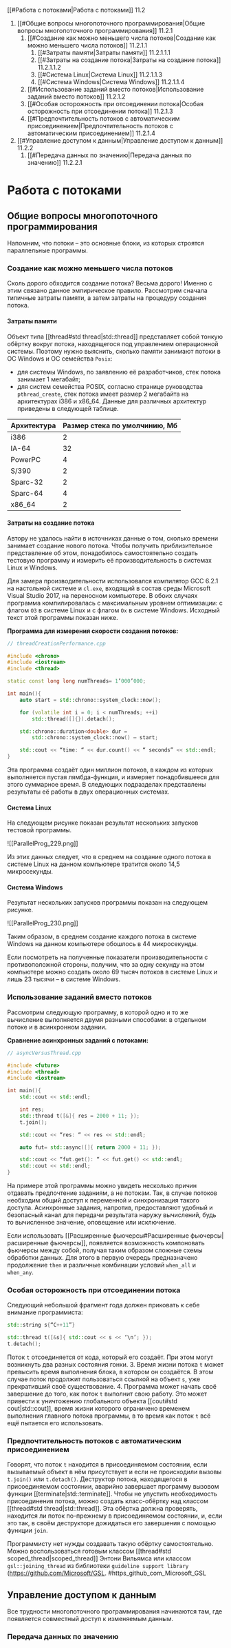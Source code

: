 
[[#Работа с потоками|Работа с потоками]] 11.2
1. [[#Общие вопросы многопоточного программирования|Общие вопросы многопоточного программирования]] 11.2.1
	1. [[#Создание как можно меньшего числа потоков|Создание как можно меньшего числа потоков]] 11.2.1.1
		1. [[#Затраты памяти|Затраты памяти]] 11.2.1.1.1
		2. [[#Затраты на создание потока|Затраты на создание потока]] 11.2.1.1.2
		3. [[#Система Linux|Система Linux]] 11.2.1.1.3
		4. [[#Система Windows|Система Windows]] 11.2.1.1.4
	2. [[#Использование заданий вместо потоков|Использование заданий вместо потоков]] 11.2.1.2
	3. [[#Особая осторожность при отсоединении потока|Особая осторожность при отсоединении потока]] 11.2.1.3
	4. [[#Предпочтительность потоков с автоматическим присоединением|Предпочтительность потоков с автоматическим присоединением]] 11.2.1.4
2. [[#Управление доступом к данным|Управление доступом к данным]] 11.2.2
	1. [[#Передача данных по значению|Передача данных по значению]] 11.2.2.1

# Работа с потоками

## Общие вопросы многопоточного программирования

Напомним, что потоки – это основные блоки, из которых строятся параллельные программы.

### Создание как можно меньшего числа потоков

Сколь дорого обходится создание потока? Весьма дорого! Именно с этим связано данное эмпирическое правило. Рассмотрим сначала типичные затраты памяти, а затем затраты на процедуру создания потока.

#### Затраты памяти

Объект типа [[thread#std thread|std::thread]] представляет собой тонкую обёртку вокруг потока, находящегося под управлением операционной системы. Поэтому нужно выяснить, сколько памяти занимают потоки в ОС Windows и ОС семейства `Posix`:
* для системы Windows, по заявлению её разработчиков, стек потока занимает 1 мегабайт;
* для систем семейства POSIX, согласно странице руководства `pthread_create`, стек потока имеет размер 2 мегабайта на архитектурах i386 и x86_64. Данные для различных архитектур приведены в следующей таблице.

| **Архитектура** | **Размер стека по умолчинию, Мб** |
| --------------- | --------------------------------- |
| i386            | 2                                 |
| IA-64           | 32                                |
| PowerPC         | 4                                 |
| S/390           | 2                                 |
| Sparc-32        | 2                                 |
| Sparc-64        | 4                                 |
| x86_64          | 2                                 |

#### Затраты на создание потока

Автору не удалось найти в источниках данные о том, сколько времени занимает создание нового потока. Чтобы получить приблизительное представление об этом, понадобилось самостоятельно создать тестовую программу и измерить её производительность в системах Linux и Windows.

Для замера производительности использовался компилятор GCC 6.2.1 на настольной системе и `cl.exe`, входящий в состав среды Microsoft Visual Studio 2017, на переносном компьютере. В обоих случаях программа компилировалась с максимальным уровнем оптимизации: с флагом `O3` в системе Linux и с флагом `Ox` в системе Windows. Исходный текст этой программы показан ниже.

**Программа для измерения скорости создания потоков:**
```c++
// threadCreationPerformance.cpp

#include <chrono>
#include <iostream>
#include <thread>

static const long long numThreads= 1’000’000;

int main(){
	auto start = std::chrono::system_clock::now();

	for (volatile int i = 0; i < numThreads; ++i) 
		std::thread([]{}).detach();

	std::chrono::duration<double> dur =
		std::chrono::system_clock::now() – start;

	std::cout << “time: “ << dur.count() << “ seconds” << std::endl;
}
```

Эта программа создаёт один миллион потоков, в каждом из которых выполняется пустая лямбда-функция, и измеряет понадобившееся для этого суммарное время. В следующих подразделах представлены результаты её работы в двух операционных системах.

#### Система Linux

На следующем рисунке показан результат нескольких запусков тестовой программы.

![[ParallelProg_229.png]]

Из этих данных следует, что в среднем на создание одного потока в системе Linux на данном компьютере тратится около 14,5 микросекунды.

#### Система Windows

Результат нескольких запусков программы показан на следующем рисунке.

![[ParallelProg_230.png]]

Таким образом, в среднем создание каждого потока в системе Windows на данном компьютере обошлось в 44 микросекунды.

Если посмотреть на полученные показатели производительности с противоположной стороны, получим, что за одну секунду на этом компьютере можно создать около 69 тысяч потоков в системе Linux и лишь 23 тысячи – в системе Windows.

### Использование заданий вместо потоков

Рассмотрим следующую программу, в которой одно и то же вычисление выполняется двумя разными способами: в отдельном потоке и в асинхронном задании.

**Сравнение асинхронных заданий с потоками:**
```c++
// asyncVersusThread.cpp

#include <future>
#include <thread>
#include <iostream>

int main(){
	std::cout << std::endl;

	int res;
	std::thread t([&]{ res = 2000 + 11; });
	t.join();

	std::cout << “res: “ << res << std::endl;

	auto fut= std::async([]{ return 2000 + 11; });

	std::cout << “fut.get(): “ << fut.get() << std::endl;
	std::cout << std::endl;
}
```

На примере этой программы можно увидеть несколько причин отдавать предпочтение заданиям, а не потокам. Так, в случае потоков необходим общий доступ к переменной и синхронизация такого доступа. Асинхронные задания, напротив, предоставляют удобный и безопасный канал для передачи результата наружу вычислений, будь то вычисленное значение, оповещение или исключение.

Если использовать [[Расширенные фьючерсы#Расширенные фьючерсы|расширенные фьючерсы]], появляется возможность компоновать фьючерсы между собой, получая таким образом сложные схемы обработки данных. Для этого в первую очередь предназначено продолжение `then` и различные комбинации условий `when_all` и `when_any`.

### Особая осторожность при отсоединении потока

Следующий небольшой фрагмент года должен приковать к себе внимание программиста:

```c++
std::string s{“C++11”}

std::thread t([&s]{ std::cout << s << ‘\n’; });
t.detach();
```

Поток `t` отсоединяется от кода, который его создаёт. При этом могут возникнуть два разных состояния гонки.
3. Время жизни потока `t` может превысить время выполнения блока, в котором он создаётся. В этом случае поток продолжит пользоваться ссылкой на объект `s`, уже прекративший своё существование.
4. Программа может начать своё завершение до того, как поток `t` выполнит свою работу. Это может привести к уничтожению глобального объекта [[cout#std cout|std::cout]], время жизни которого ограничено временем выполнения главного потока программы, в то время как поток `t` всё ещё пытается его использовать.

### Предпочтительность потоков с автоматическим присоединением

Говорят, что поток `t` находится в присоединяемом состоянии, если вызываемый объект в нём присутствует и если не происходили вызовы `t.join()` или `t.detach()`. Деструктор потока, находящегося в присоединяемом состоянии, аварийно завершает программу вызовом функции [[terminate|std::terminate]]. Чтобы не упустить необходимость присоединения потока, можно создать класс-обёртку над классом [[thread#std thread|std::thread]]. Эта обёртка должна проверять, находится ли поток по-прежнему в присоединяемом состоянии, и, если это так, в своём деструкторе дожидаться его завершения с помощью функции `join`.

Программисту нет нужды создавать такую обёртку самостоятельно. Можно воспользоваться готовым классом [[thread#std scoped_thread|scoped_thread]] Энтони Вильямса или классом `gsl::joining_thread` из библиотеки `guideline support library` (https://github.com/Microsoft/GSL. 
#https_github_com_Microsoft_GSL

## Управление доступом к данным

Все трудности многопоточного программирования начинаются там, где появляется совместный доступ к изменяемым данным.

### Передача данных по значению



























